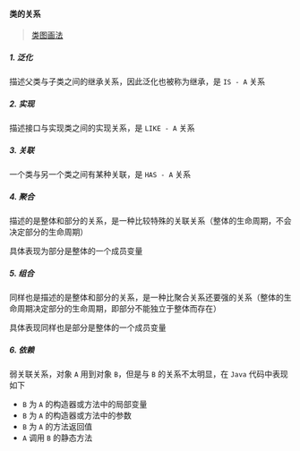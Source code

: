 #### 类的关系

> [类图画法](https://zhuanlan.zhihu.com/p/109655171)

##### 1. 泛化

描述父类与子类之间的继承关系，因此泛化也被称为继承，是 `IS - A` 关系

##### 2. 实现

描述接口与实现类之间的实现关系，是 `LIKE - A` 关系

##### 3. 关联

一个类与另一个类之间有某种关联，是 `HAS - A` 关系

##### 4. 聚合

描述的是整体和部分的关系，是一种比较特殊的关联关系（整体的生命周期，不会决定部分的生命周期）

具体表现为部分是整体的一个成员变量

##### 5. 组合

同样也是描述的是整体和部分的关系，是一种比聚合关系还要强的关系（整体的生命周期决定部分的生命周期，即部分不能独立于整体而存在）

具体表现同样也是部分是整体的一个成员变量

##### 6. 依赖

弱关联关系，对象 `A` 用到对象 `B`，但是与 `B` 的关系不太明显，在 `Java` 代码中表现如下

* `B` 为 `A` 的构造器或方法中的局部变量
* `B` 为 `A` 的构造器或方法中的参数
* `B` 为 `A` 的方法返回值
* `A` 调用 `B` 的静态方法